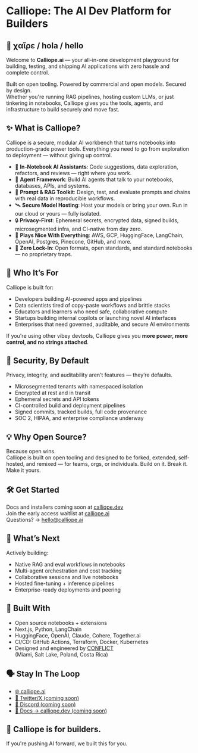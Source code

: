 # Calliope: The AI Dev Platform for Builders

## 👋 χαῖρε / hola / hello  
Welcome to **Calliope.ai** — your all-in-one development playground for building, testing, and shipping AI applications with zero hassle and complete control.

Built on open tooling. Powered by commercial and open models. Secured by design.  
Whether you're running RAG pipelines, hosting custom LLMs, or just tinkering in notebooks, Calliope gives you the tools, agents, and infrastructure to build securely and move fast.

## ✨ What is Calliope?

Calliope is a secure, modular AI workbench that turns notebooks into production-grade power tools. Everything you need to go from exploration to deployment — without giving up control.

- 🧠 **In-Notebook AI Assistants**: Code suggestions, data exploration, refactors, and reviews — right where you work.
- 💬 **Agent Framework**: Build AI agents that talk to your notebooks, databases, APIs, and systems.
- 🧪 **Prompt & RAG Toolkit**: Design, test, and evaluate prompts and chains with real data in reproducible workflows.
- 🛰 **Secure Model Hosting**: Host your models or bring your own. Run in our cloud or yours — fully isolated.
- 🔒 **Privacy-First**: Ephemeral secrets, encrypted data, signed builds, microsegmented infra, and CI-native from day zero.
- 🔌 **Plays Nice With Everything**: AWS, GCP, HuggingFace, LangChain, OpenAI, Postgres, Pinecone, GitHub, and more.
- 🚀 **Zero Lock-In**: Open formats, open standards, and standard notebooks — no proprietary traps.

## 🧰 Who It’s For

Calliope is built for:
- Developers building AI-powered apps and pipelines  
- Data scientists tired of copy-paste workflows and brittle stacks  
- Educators and learners who need safe, collaborative compute  
- Startups building internal copilots or launching novel AI interfaces  
- Enterprises that need governed, auditable, and secure AI environments

If you're using other vibey devtools, Calliope gives you **more power, more control, and no strings attached**.

## 🔐 Security, By Default

Privacy, integrity, and auditability aren’t features — they’re defaults.
- Microsegmented tenants with namespaced isolation  
- Encrypted at rest and in transit  
- Ephemeral secrets and API tokens  
- CI-controlled build and deployment pipelines  
- Signed commits, tracked builds, full code provenance  
- SOC 2, HIPAA, and enterprise compliance underway

## 💡 Why Open Source?

Because open wins.  
Calliope is built on open tooling and designed to be forked, extended, self-hosted, and remixed — for teams, orgs, or individuals. Build on it. Break it. Make it yours.

## 🛠️ Get Started

Docs and installers coming soon at [calliope.dev](https://calliope.dev)  
Join the early access waitlist at [calliope.ai](https://calliope.ai)  
Questions? → [hello@calliope.ai](mailto:hello@calliope.ai)

## 👀 What’s Next

Actively building:
- Native RAG and eval workflows in notebooks  
- Multi-agent orchestration and cost tracking  
- Collaborative sessions and live notebooks  
- Hosted fine-tuning + inference pipelines  
- Enterprise-ready deployments and peering

## 🧠 Built With

- Open source notebooks + extensions  
- Next.js, Python, LangChain  
- HuggingFace, OpenAI, Claude, Cohere, Together.ai  
- CI/CD: GitHub Actions, Terraform, Docker, Kubernetes  
- Designed and engineered by [CONFLICT](https://weareconflict.com)  
  (Miami, Salt Lake, Poland, Costa Rica)

## 🗣️ Stay In The Loop

- [🌐 calliope.ai](https://calliope.ai)  
- [📣 Twitter/X (coming soon)](https://twitter.com/)  
- [💬 Discord (coming soon)](https://discord.com/)  
- [📘 Docs → calliope.dev (coming soon)](https://discord.com/)

## 👋 Calliope is for builders.

If you're pushing AI forward, we built this for you.
